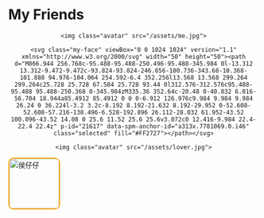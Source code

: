 # My Friends

<style>
/* 头像大小调整 */
.avatar{
    width: 80px;   /* 头像宽度 */
    height: 80px;  /* 头像高度 */
    vertical-align: -20px;
    border-radius: 50%;
    margin-right: 5px;
    margin-bottom: 5px;
    -webkit-box-shadow: 1px 1px 1px rgba(0,0,0,.1), 1px 1px 1px rgba(0,0,0,0.1), 1px 1px 1px rgba(0,0,0,0.1);
    box-shadow: 1px 1px 1px rgba(0,0,0,.1), 1px 1px 1px rgba(0,0,0,0.1), 1px 1px 1px rgba(0,0,0,0.1);
    border: 2px solid #fff;
}
</style>
<body>
<link rel="stylesheet" type="text/css" href="https://cdn.jsdelivr.net/gh/xiaoyanu/file-test@2021.11.24-2/more/lovetime.css" />
  <div style="text-align: center;">
      
    <img class="avatar" src="/assets/me.jpg">

    <svg class="my-face" viewBox="0 0 1024 1024" version="1.1" xmlns="http://www.w3.org/2000/svg" width="50" height="50"><path d="M866.944 256.768c-95.488-95.488-250.496-95.488-345.984 0l-13.312 13.312-9.472-9.472c-93.824-93.824-246.656-100.736-343.68-10.368-101.888 94.976-104.064 254.592-6.4 352.256l13.568 13.568 299.264 299.264c25.728 25.728 67.584 25.728 93.44 0l312.576-312.576c95.488-95.488 95.488-250.368 0-345.984zM335.36 352.64c-20.48 0-40.832 6.016-56.704 18.944a85.4912 85.4912 0 0 0-6.912 126.976c9.984 9.984 9.984 26.24 0 36.224l-3.2 3.2c-8.192 8.192-21.632 8.192-29.952 0-52.608-52.608-57.216-138.496-6.528-192.896 26.112-28.032 61.952-43.52 100.096-43.52 14.08 0 25.6 11.52 25.6 25.6v3.072c0 12.416-9.984 22.4-22.4 22.4z" p-id="21617" data-spm-anchor-id="a313x.7781069.0.i46" class="selected" fill="#FF2727"></path></svg>

    <img class="avatar" src="/assets/lover.jpg">
    
<span id="Timing"></span>
  </div>
  <script>
    function timing() {
      // 开始时间 - 格式: 年-月-日 时:分:秒
      let start = '2024-11-29 00:00:00'
      let startTime = new Date(start).getTime()
      let currentTime = new Date().getTime()
      let difference = currentTime - startTime
      let m =  Math.floor(difference / (1000))
      let mm = m % 60  // 秒
      let f = Math.floor(m / 60)
      let ff = f % 60  // 分钟
      let s = Math.floor(f / 60)  // 小时
      let ss = s % 24
      let day = Math.floor(s / 24 )  // 天数
      return "<br> " + day + " day " + ss + " h " + ff + " m " + mm +' s'
    }
    setInterval(()=>{
      document.getElementById('Timing').innerHTML = timing()
    }, 1000)
  </script></body>

<a href="https://houhuawei23.github.io/">
  <img src="https://houhuawei23.github.io/assets/img/prof_pic.jpg?88cbd40da0f1c23a3ee3757138d63d72" alt="侯仔仔" style="width: 100px; height: 100px; border: 2px solid orange; border-radius: 10px;">
</a>
